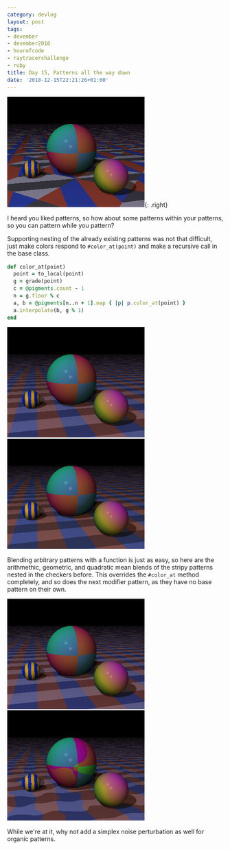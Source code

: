 ```yaml
---
category: devlog
layout: post
tags:
- devember
- devember2018
- hourofcode
- raytracerchallenge
- ruby
title: Day 15, Patterns all the way down
date: '2018-12-15T22:21:26+01:00'
---
```

![Nested Patterns](/img/2018/12/nested-patterns.png){: .right}

I heard you liked patterns, so how about some patterns within your patterns, so you can pattern while you pattern?

Supporting nesting of the already existing patterns was not that difficult, just make colors respond to `#color_at(point)` and make a recursive call in the base class.

```ruby
def color_at(point)
  point = to_local(point)
  g = grade(point)
  c = @pigments.count - 1
  n = g.floor % c
  a, b = @pigments[n..n + 1].map { |p| p.color_at(point) }
  a.interpolate(b, g % 1)
end
```

![Arithmetic Blending](/img/2018/12/arithmetic-blending.png)
![Geometric Blending](/img/2018/12/geometric-blending.png)

Blending arbitrary patterns with a function is just as easy, so here are the arithmethic, geometric, and quadratic mean blends of the stripy patterns nested in the checkers before. This overrides the `#color_at` method completely, and so does the next modifier pattern, as they have no base pattern on their own.

![Quadratic Blending](/img/2018/12/quadratic-blending.png)
![Perturbations](/img/2018/12/perturbed-pattern.png)

While we're at it, why not add a simplex noise perturbation as well for organic patterns.